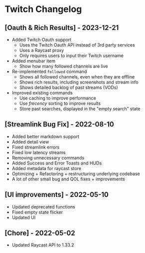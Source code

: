 # Twitch Changelog

## [Oauth & Rich Results] - 2023-12-21

- Added Twitch Oauth support
  - Uses the Twitch Oauth API instead of 3rd party services
  - Uses a Raycast proxy
  - Only requires users to input their Twitch username
- Added menubar item
  - Show how many followed channels are live
- Re-implemented `followed` command
  - Shows all followed channels, even when they are offline
  - Shows rich results, including screenshots and stream info
  - Shows detailed backlog of past streams (VODs)
- Improved existing commands
  - Use caching to improve performance
  - Use *frecency* sorting to improve results
  - Store past searches, displayed in the "empty search" state

## [Streamlink Bug Fix] - 2022-08-10

- Added better markdown support
- Added detail view
- Fixed streamlink errors
- Fixed low latency streams
- Removing unnecessary commands
- Added Success and Error Toasts and HUDs
- Added metadata for raycast store
- Optimizing + Refactoring + restructuring underlying codebase
- A lot of other small bug and QOL fixes + improvements


## [UI improvements] - 2022-05-10

- Updated deprecated functions
- Fixed empty state flicker
- Updated UI

## [Chore] - 2022-05-02

- Updated Raycast API to 1.33.2
